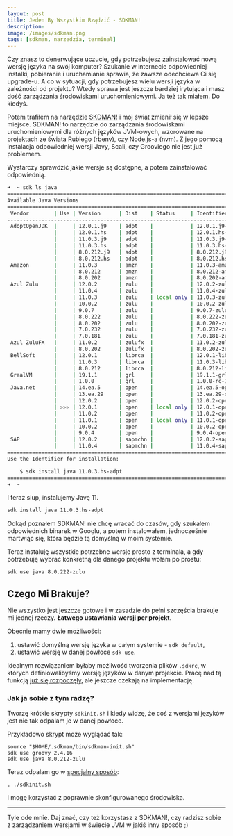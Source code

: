 ```yaml
---
layout: post
title: Jeden By Wszystkim Rządzić - SDKMAN!
description: 
image: /images/sdkman.png
tags: [sdkman, narzedzia, terminal]
---
```


Czy znasz to denerwujące uczucie, gdy potrzebujesz zainstalować nową wersję języka na swój komputer? Szukanie w internecie odpowiedniej instalki, pobieranie i uruchamianie sprawia, że zawsze odechciewa Ci się upgrade-u. A co w sytuacji, gdy potrzebujesz wielu wersji języka w zależności od projektu? Wtedy sprawa jest jeszcze bardziej irytująca i masz dość zarządzania środowiskami uruchomieniowymi. Ja też tak miałem. Do kiedyś.

Potem trafiłem na narzędzie [SKDMAN!](https://sdkman.io/) i mój świat zmienił się w lepsze miejsce. SDKMAN! to narzędzie do zarządzania środowiskami uruchomieniowymi dla różnych języków JVM-owych, wzorowane na projektach ze świata Rubiego (rbenv), czy Node.js-a (nvm).
Z jego pomocą instalacja odpowiedniej wersji Javy, Scali, czy Grooviego nie jest już problemem.

Wystarczy sprawdzić jakie wersje są dostępne, a potem zainstalować odpowiednią.

```bash
➜  ~ sdk ls java
================================================================================
Available Java Versions
================================================================================
 Vendor        | Use | Version      | Dist    | Status     | Identifier
--------------------------------------------------------------------------------
 AdoptOpenJDK  |     | 12.0.1.j9    | adpt    |            | 12.0.1.j9-adpt
               |     | 12.0.1.hs    | adpt    |            | 12.0.1.hs-adpt
               |     | 11.0.3.j9    | adpt    |            | 11.0.3.j9-adpt
               |     | 11.0.3.hs    | adpt    |            | 11.0.3.hs-adpt
               |     | 8.0.212.j9   | adpt    |            | 8.0.212.j9-adpt
               |     | 8.0.212.hs   | adpt    |            | 8.0.212.hs-adpt
 Amazon        |     | 11.0.3       | amzn    |            | 11.0.3-amzn
               |     | 8.0.212      | amzn    |            | 8.0.212-amzn
               |     | 8.0.202      | amzn    |            | 8.0.202-amzn
 Azul Zulu     |     | 12.0.2       | zulu    |            | 12.0.2-zulu
               |     | 11.0.4       | zulu    |            | 11.0.4-zulu
               |     | 11.0.3       | zulu    | local only | 11.0.3-zulu
               |     | 10.0.2       | zulu    |            | 10.0.2-zulu
               |     | 9.0.7        | zulu    |            | 9.0.7-zulu
               |     | 8.0.222      | zulu    |            | 8.0.222-zulu
               |     | 8.0.202      | zulu    |            | 8.0.202-zulu
               |     | 7.0.232      | zulu    |            | 7.0.232-zulu
               |     | 7.0.181      | zulu    |            | 7.0.181-zulu
 Azul ZuluFX   |     | 11.0.2       | zulufx  |            | 11.0.2-zulufx
               |     | 8.0.202      | zulufx  |            | 8.0.202-zulufx
 BellSoft      |     | 12.0.1       | librca  |            | 12.0.1-librca
               |     | 11.0.3       | librca  |            | 11.0.3-librca
               |     | 8.0.212      | librca  |            | 8.0.212-librca
 GraalVM       |     | 19.1.1       | grl     |            | 19.1.1-grl
               |     | 1.0.0        | grl     |            | 1.0.0-rc-16-grl
 Java.net      |     | 14.ea.5      | open    |            | 14.ea.5-open
               |     | 13.ea.29     | open    |            | 13.ea.29-open
               |     | 12.0.2       | open    |            | 12.0.2-open
               | >>> | 12.0.1       | open    | local only | 12.0.1-open
               |     | 11.0.2       | open    |            | 11.0.2-open
               |     | 11.0.1       | open    | local only | 11.0.1-open
               |     | 10.0.2       | open    |            | 10.0.2-open
               |     | 9.0.4        | open    |            | 9.0.4-open
 SAP           |     | 12.0.2       | sapmchn |            | 12.0.2-sapmchn
               |     | 11.0.4       | sapmchn |            | 11.0.4-sapmchn
================================================================================
Use the Identifier for installation:

    $ sdk install java 11.0.3.hs-adpt
================================================================================
➜  ~
```


I teraz siup, instalujemy Javę 11.

```bash
sdk install java 11.0.3.hs-adpt
```

Odkąd poznałem SDKMAN! nie chcę wracać do czasów, gdy szukałem odpowiednich binarek w Googlu, a potem instalowałem, jednocześnie martwiąc się, która będzie tą domyślną w moim systemie.

Teraz instaluję wszystkie potrzebne wersje prosto z terminala, a gdy potrzebuję wybrać konkretną dla danego projektu wołam po prostu:

```bash
sdk use java 8.0.222-zulu
```

## Czego Mi Brakuje?
Nie wszystko jest jeszcze gotowe i w zasadzie do pełni szczęścia brakuje mi jednej rzeczy. **Łatwego ustawiania wersji per projekt**.

Obecnie mamy dwie możliwości:

1. ustawić domyślną wersję języka w całym systemie - `sdk default`,
2. ustawić wersję w danej powłoce `sdk use`.

Idealnym rozwiązaniem byłaby możliwość tworzenia plików `.sdkrc`, w których definiowalibyśmy wersję języków w danym projekcie. Pracę nad tą funkcją [już się rozpoczęły](https://github.com/sdkman/sdkman-cli/issues/683), ale jeszcze czekają na implementację.

### Jak ja sobie z tym radzę?
Tworzę krótkie skrypty `sdkinit.sh` i kiedy widzę, że coś z wersjami języków jest nie tak odpalam je w danej powłoce.

Przykładowo skrypt może wyglądać tak:

```shell
source "$HOME/.sdkman/bin/sdkman-init.sh"
sdk use groovy 2.4.16
sdk use java 8.0.212-zulu
```

Teraz odpalam go w [specjalny sposób](https://twitter.com/darek1024/status/1152146865263120385):

```shell
. ./sdkinit.sh
```

I mogę korzystać z poprawnie skonfigurowanego środowiska.

***

Tyle ode mnie. Daj znać, czy też korzystasz z SDKMAN!, czy radzisz sobie z zarządzaniem wersjami w świecie JVM w jakiś inny sposób ;)
